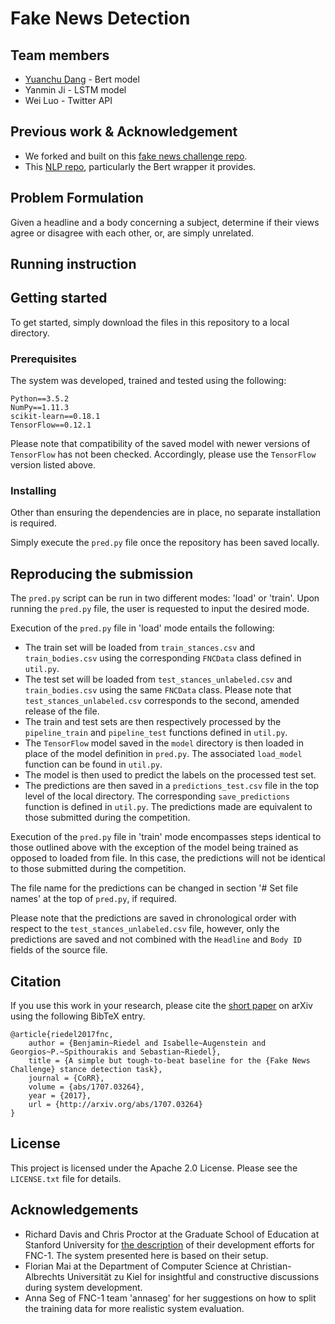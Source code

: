 # Fake News Detection

## Team members

* [Yuanchu Dang](https://www.linkedin.com/in/yuanchu-dang-6364a562/) - Bert model
* Yanmin Ji - LSTM model
* Wei Luo - Twitter API

## Previous work & Acknowledgement
* We forked and built on this [fake news challenge repo](https://github.com/uclmr/fakenewschallenge).
* This [NLP repo](https://github.com/dmlc/gluon-nlp/), particularly the Bert wrapper it provides. 

## Problem Formulation
Given a headline and a body concerning a subject, determine if their views agree or disagree with each other, or, are simply unrelated. 

## Running instruction

## Getting started

To get started, simply download the files in this repository to a local
directory.

### Prerequisites

The system was developed, trained and tested using the
following:

```
Python==3.5.2
NumPy==1.11.3
scikit-learn==0.18.1
TensorFlow==0.12.1
```

Please note that compatibility of the saved model with newer versions
of `TensorFlow` has not been checked. Accordingly, please use the
`TensorFlow` version listed above.

### Installing

Other than ensuring the dependencies are in place, no separate
installation is required.

Simply execute the `pred.py` file once the repository has been
saved locally.

## Reproducing the submission

The `pred.py` script can be run in two different modes: 'load' or
'train'. Upon running the `pred.py` file, the user is requested to input
the desired mode.

Execution of the `pred.py` file in 'load' mode entails the
following:

* The train set will be loaded from `train_stances.csv` and
`train_bodies.csv` using the corresponding `FNCData` class defined in
`util.py`.
* The test set will be loaded from `test_stances_unlabeled.csv` and
`train_bodies.csv` using the same `FNCData` class. Please note that
`test_stances_unlabeled.csv` corresponds to the second, amended release
of the file.
* The train and test sets are then respectively processed by the
`pipeline_train` and `pipeline_test` functions defined in `util.py`.
* The `TensorFlow` model saved in the `model` directory is then loaded
in place of the model definition in `pred.py`. The associated
`load_model` function can be found in `util.py`.
* The model is then used to predict the labels on the processed test
set.
* The predictions are then saved in a `predictions_test.csv` file in the
top level of the local directory. The corresponding `save_predictions`
function is defined in `util.py`. The predictions made are equivalent to
those submitted during the competition.

Execution of the `pred.py` file in 'train' mode encompasses steps
identical to those outlined above with the exception of the model being
trained as opposed to loaded from file. In this case, the predictions
will not be identical to those submitted during the competition.

The file name for the predictions can be changed in section '# Set file
names' at the top of `pred.py`, if required.

Please note that the predictions are saved in chronological order with
respect to the `test_stances_unlabeled.csv` file, however, only the
predictions are saved and not combined with the `Headline` and `Body ID`
fields of the source file.


## Citation

If you use this work in your research, please cite the [short paper](http://arxiv.org/abs/1707.03264)
on arXiv using the following BibTeX entry.

```
@article{riedel2017fnc,
    author = {Benjamin~Riedel and Isabelle~Augenstein and Georgios~P.~Spithourakis and Sebastian~Riedel},
    title = {A simple but tough-to-beat baseline for the {Fake News Challenge} stance detection task},
    journal = {CoRR},
    volume = {abs/1707.03264},
    year = {2017},
    url = {http://arxiv.org/abs/1707.03264}
}
```

## License

This project is licensed under the Apache 2.0 License. Please see the
`LICENSE.txt` file for details.

## Acknowledgements

* Richard Davis and Chris Proctor at the Graduate School of Education
at Stanford University for [the description](https://web.stanford.edu/class/cs224n/reports/2761239.pdf)
of their development efforts for FNC-1. The system presented here is
based on their setup.
* Florian Mai at the Department of Computer Science at
Christian-Albrechts Universität zu Kiel for insightful and constructive
discussions during system development.
* Anna Seg of FNC-1 team 'annaseg' for her suggestions on how to split
the training data for more realistic system evaluation.


